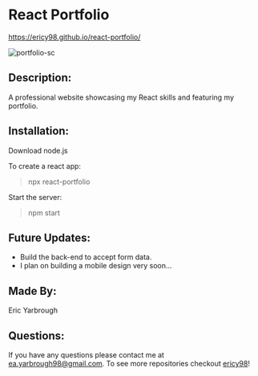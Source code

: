 # React Portfolio
https://ericy98.github.io/react-portfolio/

![portfolio-sc](https://user-images.githubusercontent.com/65314282/96038913-7a1d7480-0e2d-11eb-9340-b6162d8bc18f.png)

## Description:
A professional website showcasing my React skills and featuring my portfolio.

## Installation:
Download node.js

To create a react app:
 > npx react-portfolio 

Start the server:
  > npm start

## Future Updates:
* Build the back-end to accept form data.
* I plan on building a mobile design very soon...

## Made By:
Eric Yarbrough

## Questions:
If you have any questions please contact me at ea.yarbrough98@gmail.com. To see more repositories checkout [ericy98](https://github.com/ericy98/)!
